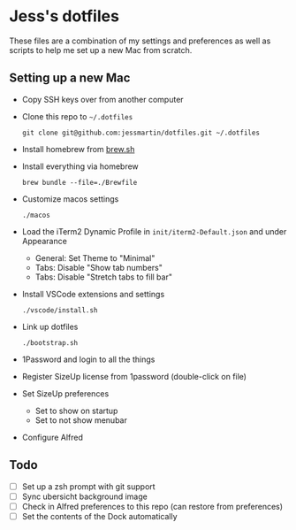 # Jess's dotfiles

These files are a combination of my settings and preferences as well as scripts to help me set up a new Mac from scratch.

## Setting up a new Mac

- Copy SSH keys over from another computer
- Clone this repo to `~/.dotfiles`

    `git clone git@github.com:jessmartin/dotfiles.git ~/.dotfiles`

- Install homebrew from [brew.sh](https://brew.sh/)
- Install everything via homebrew

    `brew bundle --file=./Brewfile`

- Customize macos settings

    `./macos`

- Load the iTerm2 Dynamic Profile in `init/iterm2-Default.json` and under Appearance
    - General: Set Theme to "Minimal"
    - Tabs: Disable "Show tab numbers"
    - Tabs: Disable "Stretch tabs to fill bar"

- Install VSCode extensions and settings

    `./vscode/install.sh`

- Link up dotfiles

    `./bootstrap.sh`

- 1Password and login to all the things
- Register SizeUp license from 1password (double-click on file)
- Set SizeUp preferences
    - Set to show on startup
    - Set to not show menubar

- Configure Alfred

## Todo

- [ ] Set up a zsh prompt with git support
- [ ] Sync ubersicht background image
- [ ] Check in Alfred preferences to this repo (can restore from preferences)
- [ ] Set the contents of the Dock automatically
